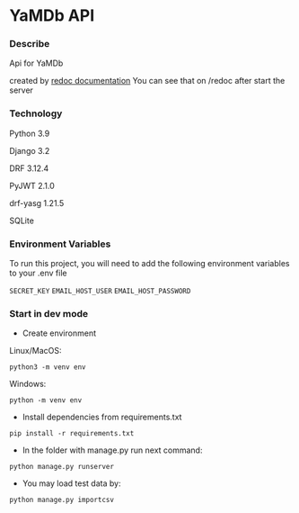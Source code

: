 # YaMDb API
### Describe
Api for YaMDb

created by
[redoc documentation](/api_yamdb/static/redoc.yaml)
You can see that on /redoc after start the server

### Technology
Python 3.9

Django 3.2

DRF 3.12.4

PyJWT 2.1.0

drf-yasg 1.21.5

SQLite

### Environment Variables

To run this project, you will need to add the following environment variables to your .env file

`SECRET_KEY`
`EMAIL_HOST_USER`
`EMAIL_HOST_PASSWORD`

### Start in dev mode
- Create environment
    
Linux/MacOS:
```
python3 -m venv env
```
Windows:
```
python -m venv env
```
- Install dependencies from requirements.txt
```
pip install -r requirements.txt
```
- In the folder with manage.py run next command:
```
python manage.py runserver
```
- You may load test data by:
```
python manage.py importcsv
```
